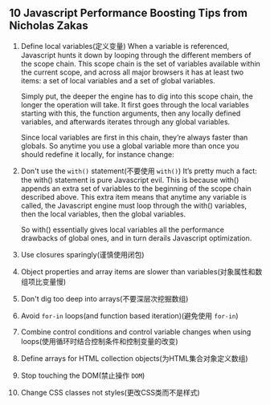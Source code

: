 ## 10 Javascript Performance Boosting Tips from Nicholas Zakas

1. Define local variables(定义变量)
   When a variable is referenced, Javascript hunts it down by looping through the different members of the scope chain. This scope chain is the set of variables available within the current scope, and across all major browsers it has at least two items: a set of local variables and a set of global variables.

   Simply put, the deeper the engine has to dig into this scope chain, the longer the operation will take. It first goes through the local variables starting with this, the function arguments, then any locally defined variables, and afterwards iterates through any global variables.

   Since local variables are first in this chain, they’re always faster than globals. So anytime you use a global variable more than once you should redefine it locally, for instance change:

2. Don't use the `with()` statement(不要使用 `with()`)
   It’s pretty much a fact: the with() statement is pure Javascript evil.
   This is because with() appends an extra set of variables to the beginning of the scope chain described above. This extra item means that anytime any variable is called, the Javascript engine must loop through the with() variables, then the local variables, then the global variables.

   So with() essentially gives local variables all the performance drawbacks of global ones, and in turn derails Javascript optimization.
   
3. Use closures sparingly(谨慎使用闭包)

4. Object properties and array items are slower than variables(对象属性和数组项比变量慢)

5. Don't dig too deep into arrays(不要深层次挖掘数组)

6. Avoid `for-in` loops(and function based iteration)(避免使用 `for-in`)

7. Combine control conditions and control variable changes when using loops(使用循环时结合控制条件和控制变量的改变)

8. Define arrays for HTML collection objects(为HTML集合对象定义数组)

9. Stop touching the DOM(禁止操作 `DOM`)

10. Change CSS classes not styles(更改CSS类而不是样式)
